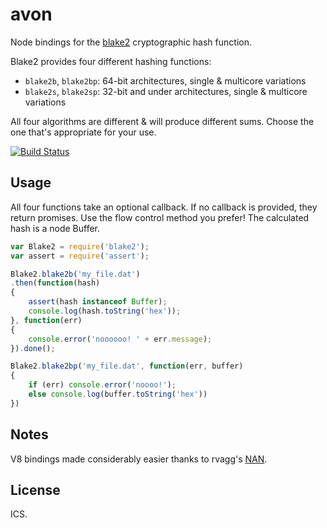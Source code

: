 # avon

Node bindings for the [blake2](https://blake2.net) cryptographic hash function.

Blake2 provides four different hashing functions:

* `blake2b`, `blake2bp`: 64-bit architectures, single & multicore variations
* `blake2s`, `blake2sp`: 32-bit and under architectures, single & multicore variations

All four algorithms are different & will produce different sums. Choose the one that's appropriate for your use.

[![Build Status](http://img.shields.io/travis/joyent/node.svg?style=flat)](http://travis-ci.org/ceejbot/scurry)

## Usage

All four functions take an optional callback. If no callback is provided, they return promises. Use the flow control method you prefer! The calculated hash is a node Buffer.

```javascript
var Blake2 = require('blake2');
var assert = require('assert');

Blake2.blake2b('my_file.dat')
.then(function(hash)
{
	assert(hash instanceof Buffer);
	console.log(hash.toString('hex'));
}, function(err)
{
	console.error('noooooo! ' + err.message);
}).done();

Blake2.blake2bp('my_file.dat', function(err, buffer)
{
	if (err) console.error('noooo!');
	else console.log(buffer.toString('hex'))
})

```

## Notes

V8 bindings made considerably easier thanks to rvagg's [NAN](https://github.com/rvagg/nan).

## License

ICS.
